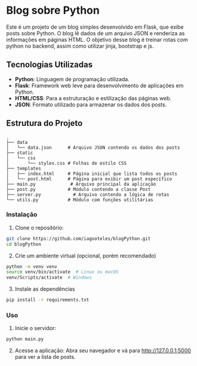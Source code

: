 # Blog sobre Python

Este é um projeto de um blog simples desenvolvido em Flask, que exibe posts sobre Python. O blog lê dados de um arquivo JSON e renderiza as informações em páginas HTML. O objetivo desse blog é treinar rotas com python no backend, assim como utilizar jinja, bootstrap e js.

## Tecnologias Utilizadas

- **Python**: Linguagem de programação utilizada.
- **Flask**: Framework web leve para desenvolvimento de aplicações em Python.
- **HTML/CSS**: Para a estruturação e estilização das páginas web.
- **JSON**: Formato utilizado para armazenar os dados dos posts.

## Estrutura do Projeto

```plaintext
.
├── data
│   └── data.json      # Arquivo JSON contendo os dados dos posts
├── static
│   └── css
│       └── styles.css # Folhas de estilo CSS
├── templates
│   ├── index.html     # Página inicial que lista todos os posts
│   └── post.html      # Página para exibir um post específico
├── main.py             # Arquivo principal da aplicação
├── post.py            # Módulo contendo a classe Post
├── server.py            # Arquivo contendo a lógica de rotas
└── utils.py           # Módulo com funções utilitárias
```

### Instalação

1. Clone o repositório:

```bash
git clone https://github.com/iagooteles/blogPython.git
cd blogPython
```

2. Crie um ambiente virtual (opcional, porém recomendado)

```bash
python -m venv venv
source venv/bin/activate  # Linux ou macOS
venv/Scripts/activate  # Windows
```

3. Instale as dependências

```bash
pip install -r requirements.txt
```

### Uso

1. Inicie o servidor:
```bash
python main.py

```

2. Acesse a aplicação:
Abra seu navegador e vá para http://127.0.0.1:5000 para ver a lista de posts.

